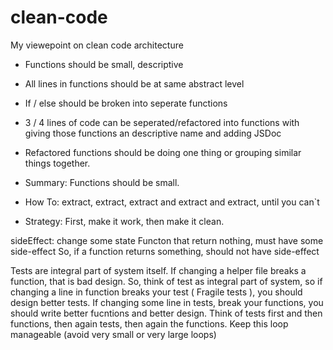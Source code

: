 # clean-code
My viewepoint on clean code architecture

- Functions should be small, descriptive
- All lines in functions should be at same abstract level
- If / else should be broken into seperate functions
- 3 / 4 lines of code can be seperated/refactored into functions
  with giving those functions an descriptive name and adding JSDoc
- Refactored functions should be doing one thing or grouping similar things together.

- Summary: Functions should be small.
- How To: extract, extract, extract and extract and extract, until you can`t
- Strategy: First, make it work, then make it clean.

<!-- Command and Query Seperation -->
sideEffect: change some state
Functon that return nothing, must have some side-effect
So, if a function returns something, should not have side-effect


<!-- Unit tests -->
Tests are integral part of system itself.
If changing a helper file breaks a function, that is bad design.
So, think of test as integral part of system, so if changing a line in function
breaks your test ( Fragile tests ), you should design better tests.
If changing some line in tests, break your functions, you should write
better fucntions and better design.
Think of tests first and then functions, then again tests, then again the functions.
Keep this loop manageable (avoid very small or very large loops)

